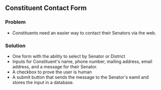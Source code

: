## Constituent Contact Form

### Problem
- Constituents need an easier way to contact their Senators via the web.

### Solution
- One form with the ability to select by Senator or District
- Inputs for Constituent's name, phone number, mailing address, email address, and a message for their Senator.
- A checkbox to prove the user is human
- A submit button that sends the message to the Senator's eamil and stores the input in a database.